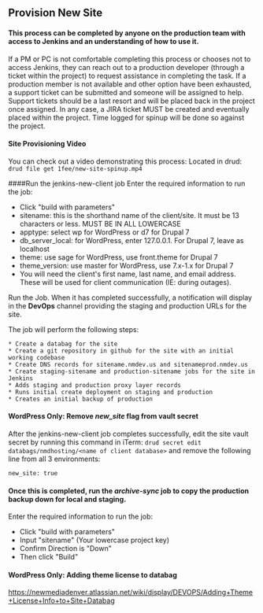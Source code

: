 ## Provision New Site

#### This process can be completed by anyone on the production team with access to Jenkins and an understanding of how to use it.

If a PM or PC is not comfortable completing this process or chooses not to access Jenkins, they can reach out to a production developer (through a ticket within the project) to request assistance in completing the task. If a production member is not available and other option have been exhausted, a support ticket can be submitted and someone will be assigned to help. Support tickets should be a last resort and will be placed back in the project once assigned.
In any case, a JIRA ticket MUST be created and eventually placed within the project. Time logged for spinup will be done so against the project.

#### Site Provisioning Video 
You can check out a video demonstrating this process:
Located in drud:  `drud file get 1fee/new-site-spinup.mp4`

####Run the jenkins-new-client job
Enter the required information to run the job:

* Click "build with parameters"
* sitename: this is the shorthand name of the client/site. It must be 13 characters or less. MUST BE IN ALL LOWERCASE
* apptype: select wp for WordPress or d7 for Drupal 7
* db_server_local: for WordPress, enter 127.0.0.1. For Drupal 7, leave as localhost
* theme: use sage for WordPress, use front.theme for Drupal 7
* theme_version: use master for WordPress, use 7.x-1.x for Drupal 7
* You will need the client's first name, last name, and email address. These will be used for client communication (IE: during outages).

Run the Job. When it has completed successfully, a notification will display in the __DevOps__ channel providing the staging and production URLs for the site.

The job will perform the following steps:

	* Create a databag for the site
	* Create a git repository in github for the site with an initial working codebase
	* Create DNS records for sitename.nmdev.us and sitenameprod.nmdev.us
	* Create staging-sitename and production-sitename jobs for the site in Jenkins
	* Adds staging and production proxy layer records
	* Runs initial create deployment on staging and production
	* Creates an initial backup of production
	
#### WordPress Only: Remove ___new_site___ flag from vault secret

After the jenkins-new-client job completes successfully, edit the site vault secret by running this command in iTerm: `drud secret edit databags/nmdhosting/<name of client database>` and remove the following line from all 3 environments:

`new_site: true`

#### Once this is completed, run the ___archive-sync___ job to copy the production backup down for local and staging.

Enter the required information to run the job:

* Click "build with parameters"
* Input "sitename" (Your lowercase project key)
* Confirm Direction is "Down"
* Then click "Build" 

#### WordPress Only: Adding theme license to databag
https://newmediadenver.atlassian.net/wiki/display/DEVOPS/Adding+Theme+License+Info+to+Site+Databag
